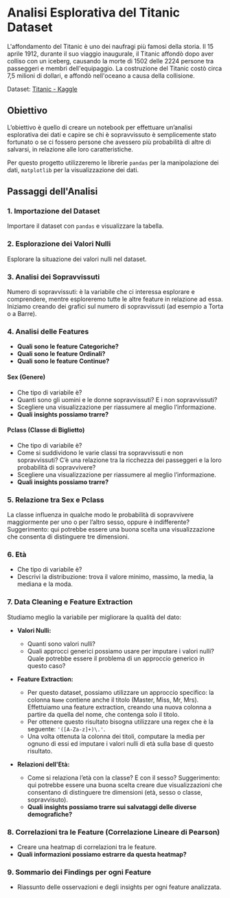 # Analisi Esplorativa del Titanic Dataset

L'affondamento del Titanic è uno dei naufragi più famosi della storia. Il 15 aprile 1912, durante il suo viaggio inaugurale, il Titanic affondò dopo aver colliso con un iceberg, causando la morte di 1502 delle 2224 persone tra passeggeri e membri dell'equipaggio. La costruzione del Titanic costò circa 7,5 milioni di dollari, e affondò nell'oceano a causa della collisione.

Dataset: [Titanic - Kaggle](https://www.kaggle.com/competitions/titanic)

## Obiettivo
L’obiettivo è quello di creare un notebook per effettuare un’analisi esplorativa dei dati e capire se chi è sopravvissuto è semplicemente stato fortunato o se ci fossero persone che avessero più probabilità di altre di salvarsi, in relazione alle loro caratteristiche.

Per questo progetto utilizzeremo le librerie `pandas` per la manipolazione dei dati, `matplotlib` per la visualizzazione dei dati.

## Passaggi dell'Analisi

### 1. Importazione del Dataset
Importare il dataset con `pandas` e visualizzare la tabella.

### 2. Esplorazione dei Valori Nulli
Esplorare la situazione dei valori nulli nel dataset.

### 3. Analisi dei Sopravvissuti
Numero di sopravvissuti: è la variabile che ci interessa esplorare e comprendere, mentre esploreremo tutte le altre feature in relazione ad essa. Iniziamo creando dei grafici sul numero di sopravvissuti (ad esempio a Torta o a Barre).

### 4. Analisi delle Features
- **Quali sono le feature Categoriche?**
- **Quali sono le feature Ordinali?**
- **Quali sono le feature Continue?**

#### Sex (Genere)
- Che tipo di variabile è?
- Quanti sono gli uomini e le donne sopravvissuti? E i non sopravvissuti?
- Scegliere una visualizzazione per riassumere al meglio l’informazione.
- **Quali insights possiamo trarre?**

#### Pclass (Classe di Biglietto)
- Che tipo di variabile è?
- Come si suddividono le varie classi tra sopravvissuti e non sopravvissuti? C’è una relazione tra la ricchezza dei passeggeri e la loro probabilità di sopravvivere?
- Scegliere una visualizzazione per riassumere al meglio l’informazione.
- **Quali insights possiamo trarre?**

### 5. Relazione tra Sex e Pclass
La classe influenza in qualche modo le probabilità di sopravvivere maggiormente per uno o per l’altro sesso, oppure è indifferente? Suggerimento: qui potrebbe essere una buona scelta una visualizzazione che consenta di distinguere tre dimensioni.

### 6. Età
- Che tipo di variabile è?
- Descrivi la distribuzione: trova il valore minimo, massimo, la media, la mediana e la moda.

### 7. Data Cleaning e Feature Extraction
Studiamo meglio la variabile per migliorare la qualità del dato:
- **Valori Nulli:**
  - Quanti sono valori nulli?
  - Quali approcci generici possiamo usare per imputare i valori nulli? Quale potrebbe essere il problema di un approccio generico in questo caso?
- **Feature Extraction:**
  - Per questo dataset, possiamo utilizzare un approccio specifico: la colonna `Name` contiene anche il titolo (Master, Miss, Mr, Mrs). Effettuiamo una feature extraction, creando una nuova colonna a partire da quella del nome, che contenga solo il titolo.
  - Per ottenere questo risultato bisogna utilizzare una regex che è la seguente: `'([A-Za-z]+)\.'`.
  - Una volta ottenuta la colonna dei titoli, computare la media per ognuno di essi ed imputare i valori nulli di età sulla base di questo risultato.

- **Relazioni dell'Età:**
  - Come si relaziona l’età con la classe? E con il sesso? Suggerimento: qui potrebbe essere una buona scelta creare due visualizzazioni che consentano di distinguere tre dimensioni (età, sesso o classe, sopravvisuto).
  - **Quali insights possiamo trarre sui salvataggi delle diverse demografiche?**

### 8. Correlazioni tra le Feature (Correlazione Lineare di Pearson)
- Creare una heatmap di correlazioni tra le feature.
- **Quali informazioni possiamo estrarre da questa heatmap?**

### 9. Sommario dei Findings per ogni Feature
- Riassunto delle osservazioni e degli insights per ogni feature analizzata.
